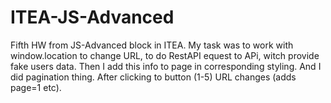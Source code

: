 # ITEA-JS-Advanced

Fifth HW from JS-Advanced block in ITEA. My task was to work with window.location 
to change URL,  to do RestAPI equest to APi, witch provide fake users data. Then I add this info to page 
in corresponding styling. And I did pagination thing. After clicking to button (1-5) URL changes (adds page=1 etc).
